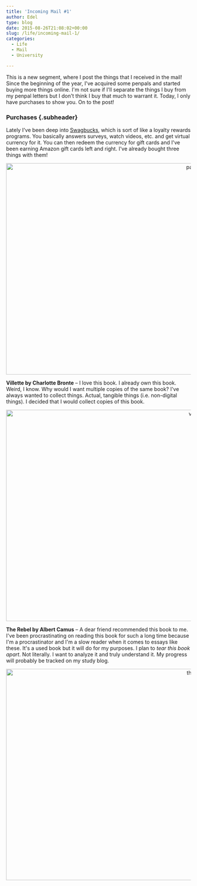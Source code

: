 ```yaml
---
title: 'Incoming Mail #1'
author: Edel
type: blog
date: 2015-08-26T21:08:02+00:00
slug: /life/incoming-mail-1/
categories:
  - Life
  - Mail
  - University

---
```

This is a new segment, where I post the things that I received in the mail! Since the beginning of the year, I've acquired some penpals and started buying more things online. I'm not sure if I'll separate the things I buy from my penpal letters but I don't think I buy that much to warrant it. Today, I only have purchases to show you. On to the post!

### Purchases {.subheader}

Lately I've been deep into [Swagbucks][1], which is sort of like a loyalty rewards programs. You basically answers surveys, watch videos, etc. and get virtual currency for it. You can then redeem the currency for gift cards and I've been earning Amazon gift cards left and right. I've already bought three things with them!

<center>
  <a href="http://scattered.me/wp-content/uploads/2015/08/package.png"><img src="http://scattered.me/wp-content/uploads/2015/08/package-1024x576.png" alt="package" width="1024" height="576" class="alignnone size-large wp-image-10486" srcset="http://erzadel.net/blog/wp-content/uploads/2015/08/package-1024x576.png 1024w, http://erzadel.net/blog/wp-content/uploads/2015/08/package-300x169.png 300w, http://erzadel.net/blog/wp-content/uploads/2015/08/package.png 1280w" sizes="(max-width: 1024px) 100vw, 1024px" /></a>
</center>

**Villette by Charlotte Bronte** &#8211; I love this book. I already own this book. Weird, I know. Why would I want multiple copies of the same book? I've always wanted to collect things. Actual, tangible things (i.e. non-digital things). I decided that I would collect copies of this book.

<center>
  <a href="http://scattered.me/wp-content/uploads/2015/08/villette.png"><img src="http://scattered.me/wp-content/uploads/2015/08/villette-1024x576.png" alt="villette" width="1024" height="576" class="alignnone size-large wp-image-10488" srcset="http://erzadel.net/blog/wp-content/uploads/2015/08/villette-1024x576.png 1024w, http://erzadel.net/blog/wp-content/uploads/2015/08/villette-300x169.png 300w, http://erzadel.net/blog/wp-content/uploads/2015/08/villette.png 1280w" sizes="(max-width: 1024px) 100vw, 1024px" /></a>
</center>

**The Rebel by Albert Camus** &#8211; A dear friend recommended this book to me. I've been procrastinating on reading this book for such a long time because I'm a procrastinator and I'm a slow reader when it comes to essays like these. It's a used book but it will do for my purposes. I plan to _tear this book apart_. Not literally. I want to analyze it and truly understand it. My progress will probably be tracked on my study blog.

<center>
  <a href="http://scattered.me/wp-content/uploads/2015/08/therebel.png"><img src="http://scattered.me/wp-content/uploads/2015/08/therebel-1024x576.png" alt="therebel" width="1024" height="576" class="alignnone size-large wp-image-10487" srcset="http://erzadel.net/blog/wp-content/uploads/2015/08/therebel-1024x576.png 1024w, http://erzadel.net/blog/wp-content/uploads/2015/08/therebel-300x169.png 300w, http://erzadel.net/blog/wp-content/uploads/2015/08/therebel.png 1280w" sizes="(max-width: 1024px) 100vw, 1024px" /></a>
</center>




 [1]: http://www.swagbucks.com/refer/erzadel